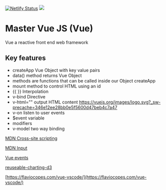[![Netlify Status](https://api.netlify.com/api/v1/badges/ee0f7edd-649a-4efa-8f31-fefb31423e66/deploy-status)](https://app.netlify.com/sites/boring-swartz-72b48b/deploys)
![](https://vuejs.org/images/logo.svg?_sw-precache=346e12ee28bb0e5f5600d47beb4c7a47) 
# Master Vue JS (Vue)
Vue a reactive front end web framework  

## Key features 
- createApp Vue Object with key value pairs
- data() method returns Vue Object
- methods are functions that can be called inside our Object createApp
- mount method to control HTML using an id
- {{ }} Interpolation
- v-bind Directive
- v-html="" output HTML content https://vuejs.org/images/logo.svg?_sw-precache=346e12ee28bb0e5f5600d47beb4c7a47
- v-on listen to user events
- $event variable
- modifiers
- v-model two way binding

[MDN Cross-site scripting](https://developer.mozilla.org/en-US/docs/Glossary/Cross-site_scripting) 

[MDN Input](https://developer.mozilla.org/en-US/docs/Web/HTML/Element/Input)

[Vue events](https://vuejs.org/v2/guide/events.html)

[reuseable-charting-d3](https://www.vuescript.com/reuseable-charting-d3/)

[https://flaviocopes.com/vue-vscode/](https://flaviocopes.com/vue-vscode/)
